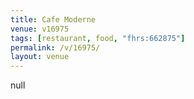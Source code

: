 ```yaml
---
title: Cafe Moderne
venue: v16975
tags: [restaurant, food, "fhrs:662875"]
permalink: /v/16975/
layout: venue
---
```

null